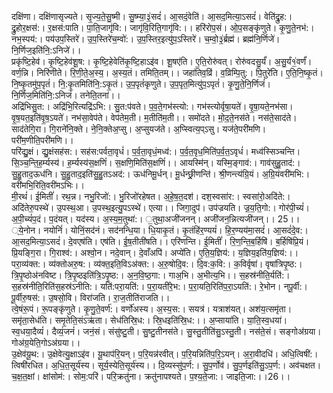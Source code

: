

  
दक्षि॑णा। दक्षि॑णासृज्यते। सृ॒ज्य॒ते॒सु॒ष्मी। सु॒ष्म्या॒३॒॑सदं॑। आ॒सदं॒वेति॑। आ॒सद॒मित्या॒ऽसदं॑। वेति॑द्रु॒ह:। द्रु॒होर॒क्षस॑:। र॒क्षस॑:पाति। पा॒ति॒जागृ॑वि:। जागृ॑वि॒रिति॒गागृ॑वि:।। हरि॑रोप॒सं। ओ॒प॒सङ्कृ॑णुते। कृ॒णु॒ते॒नभ॑:। नभ॒स्पय॑:। पय॑उप॒स्तिरे॑। उ॒प॒स्तिरे॑च॒म्वो॑:। उ॒प॒स्तिर॒इत्यु॑प॒ऽस्तिरे॑। च॒म्वो॒३॒॑र्ब्रह्म॑। ब्रह्म॑नि॒र्णिजे॑। नि॒र्णिज॒इति॑नि॒:ऽनिजे॑।।  
प्रकृ॑ष्टि॒हेव॑। कृ॒ष्टि॒हेव॑शू॒ष:। कृ॒ष्टि॒हेवेति॑कृ॒ष्टि॒हाऽइ॑व। शू॒षए॑ति। ए॒ति॒रोरु॑वत्। रोरु॑वदसु॒र्यं॑। अ॒सु॒र्यं१॒॑वर्णं॑। वर्ण॒न्नि। निरि॑णीते। रि॒णी॒ते॒अ॒स्य॒। अ॒स्य॒तं। तमिति॒तम्।। जहा॑तिव॒व्रिं। व॒व्रिम्पि॒तु:। पि॒तुरे॑ति। ए॒ति॒नि॒ष्कृ॒तं। नि॒ष्कृ॒तमु॑प॒पृतं॑। नि॒:कृ॒तमिति॑नि॒:ऽकृ॒तं। उ॒प॒पृतं॑कृणुते। उ॒प॒पृत॒मित्यु॑प॒ऽपृतं॑। कृ॒णु॒ते॒नि॒र्णिजं॑। नि॒र्णिज॒मिति॑नि॒:ऽनिजं॑। तनेति॒तना॑।।  
अद्रि॑भिसु॒त:। अद्रि॑भि॒रित्यद्रि॑ऽभि:। सु॒त:प॑वते। प॒व॒ते॒गभ॑स्त्यो:। गभ॑स्त्योर्वृषा॒यते॑। वृ॒षा॒यते॒नभ॑सा। वृ॒ष॒यत॒इति॑वृ॒ष॒ऽयते॑। नभ॑सा॒वेप॑ते। वेप॑तेम॒ती। म॒तीति॑म॒ती।। समो॑दते। मो॒द॒ते॒नस॑ते। नस॑ते॒साद॑ते। साद॑तेगि॒रा। गि॒राने॑नि॒क्ते। ने॒नि॒क्तेअ॒प्सु। अ॒प्सुयज॑ते। अ॒प्स्वित्य॒प्ऽसु। यज॑ते॒परी॑मणि। परी॑म॒णीति॒परी॑मणि।।  
परि॑द्यु॒क्षं। द्यु॒क्षंसह॑स:। सह॑स:पर्वता॒वृधं॑। प॒र्व॒ता॒वृधं॒मध्व॑:। प॒र्व॒त॒वृध॒मिति॑प॒र्व॒त॒ऽवृधं॑। मध्व॑स्सिञ्चन्ति। सि॒ञ्च॒न्ति॒ह॒र्म्यस्य॑। ह॒र्म्यस्य॑स॒क्षणिं॑। स॒क्षणि॒मिति॑स॒क्षणिं॑।। आयस्मि॑न्। यस्मि॒ङ्गाव॑:। गाव॑सुहु॒ताद॑:। सु॒हु॒ताद॒ऊध॑नि। सु॒हु॒ताद॒इति॑सु॒हु॒तऽअद॑:। ऊध॑निमू॒र्धन्। मू॒र्धन्छ्री॒णन्ति॑। श्री॒णन्त्य॑ग्रि॒यं। अ॒ग्रि॒यंवरी॑मभि:। वरी॑मभि॒रिति॒वरी॑मऽभिः।।  
मी॒रथं॑। ई॒मितीं॑। रथ॒न्न। नभु॒रिजो॑:। भु॒रिजो॑रहेषत। अ॒हे॒ष॒त॒दश॑। दश॒स्वसा॑र:। स्वसा॑रो॒अदि॑ते:। अदि॑तेरु॒पस्थे॑। उ॒पस्थ॒आ। उ॒पस्थ॒इत्यु॒पऽस्थे॑। एत्या।। जिगा॒दुप॑। उप॑ज्रयति। ज्र॒य॒ति॒गो:। गोर॑पी॒च्यं॑। अ॒पी॒च्यं॑प॒दं। प॒दंयत्। यद॑स्य। अ॒स्य॒म॒तुथा॑:। ॒तुथा॒अजी॑जनन्। अजी॑जन॒न्नित्यजी॑जन्।। 25।।  
्ये॒नोन। नयोनिं॑। योनिं॒सद॑नं। सद॑नन्धि॒या। धि॒याकृ॒तं। कृ॒तंहि॑र॒ण्ययं॑। हि॒र॒ण्यय॑मा॒सदं॑। आ॒सदं॑दे॒व:। आ॒सद॒मित्या॒ऽसदं॑। दे॒वएष॑ति। एष॑ति। ई॒ष॒तीती॑षति।। एरि॑णन्ति। ई॒मितीं॑। रि॒ण॒न्ति॒ब॒र्हिषि॑। ब॒र्हिषि॑प्रि॒यं। प्रि॒यङ्गि॒रा। गि॒राश्व॑:। अश्वो॒न। नदे॒वान्। दे॒वाँअपि॑। अप्ये॑ति। ए॒ति॒य॒ज्ञिय॑:। य॒ज्ञिय॒इति॑य॒ज्ञिय॑:।।  
परा॒व्य॑क्त:। व्य॑क्तोअरु॒ष:। व्य॑क्त॒इति॒विऽअ॑क्त:। अ॒रु॒षोदि॒व:। दि॒व:क॒वि:। क॒विर्वृषा॑। वृषा॑त्रिपृ॒ष्ठ:। त्रि॒पृ॒ष्ठोअ॑नविष्ट। त्रि॒पृ॒ष्ठइति॑त्रि॒ऽपृ॒ष्ठ:। अ॒न॒वि॒ष्ठ॒गा:। गाअ॒भि। अ॒भीत्य॒भि।। स॒हस्र॑नीति॒र्यति॑:। स॒हस्र॑नीति॒रिति॑स॒हस्र॑ऽनीति:। यति॑:परा॒यति॑:। प॒रा॒यती॑रे॒भ:। प॒रा॒यति॒रिति॑प॒रा॒ऽयति॑:। रे॒भोन। नपू॒र्वी:। पू॒र्वीरु॒षस॑:। उ॒षसो॒वि। विरा॑जति। रा॒ज॒तीति॑राजति।।  
त्वे॒षंरू॒पं। रू॒पङ्कृ॑णुते। कृ॒णु॒ते॒वर्ण॑:। वर्णो॑अस्य। अ॒स्य॒स:। सयत्र॑। यत्राश॑यत्। अश॑य॒त्समृ॑ता। समृ॑ता॒सेध॑ति। समृ॒तेति॒संऽऋ॑ता। सेध॑तिस्रि॒ध:। स्रि॒धइति॑स्रि॒ध:।। अ॒प्साया॑ति। या॒ति॒स्व॒धया॑। स्व॒धया॒दैव्यं॑। दैव्यं॒जनं॑। जनं॒सं। संसु॑ष्टु॒ती। सु॒ष्टु॒तीनस॑ते। सु॒स्तु॒तीति॑सु॒ऽस्तु॒ती। नस॑ते॒सं। सङ्गोअ॑ग्रया। गोअ॑ग्र॒येति॒गोऽअ॑ग्रया।।  
उ॒क्षेव॑यू॒थ:। उ॒क्षेवेत्यु॒क्षाऽइ॑व। यू॒थाप॑रि॒यन्। प॒रि॒यन्न॑रवीत्। प॒रि॒यन्निति॑प॒रि॒ऽयन्। अ॒रा॒वीदधि॑। अधि॒त्विषी॑:। त्विषी॑रधित। अ॒धि॒त॒सूर्य॑स्य। सूर्य॒स्येति॒सूर्य॑स्य।। दि॒व्यस्सु॑प॒र्ण:। सु॒प॒र्णोव॑। सु॒प॒र्णइति॑सु॒ऽप॒र्ण:। अव॑चक्षत। च॒क्ष॒त॒क्षां। क्षांसोम॑:। सोम॒:परि॑। परि॒क्रतु॑ना। क्रतु॑नापश्यते। प॒श्य॒ते॒जा:। जाइति॒जा:।।26।।  
